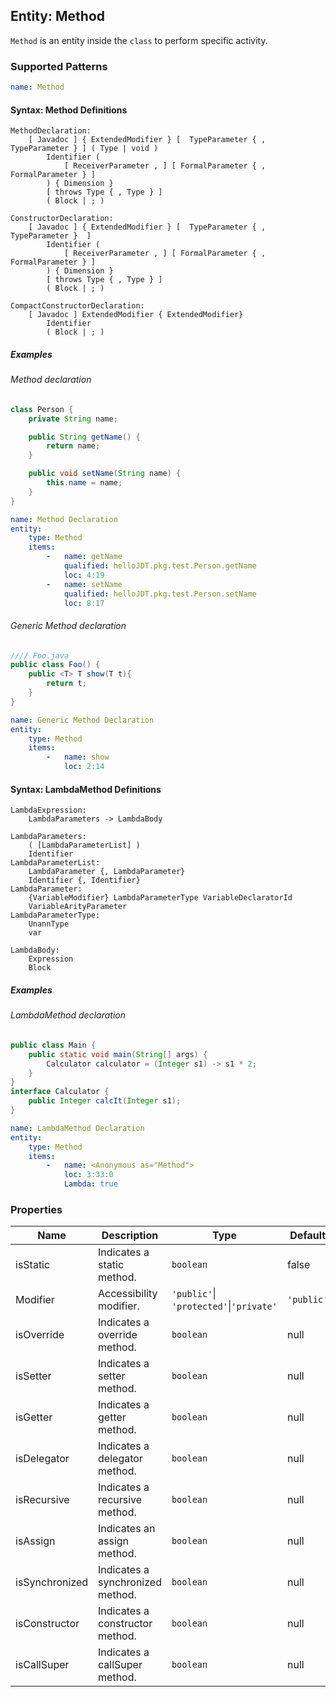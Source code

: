 ## Entity: Method

`Method` is an entity inside the `class` to perform specific activity.

### Supported Patterns

```yaml
name: Method
```
#### Syntax: Method Definitions

```text
MethodDeclaration:
    [ Javadoc ] { ExtendedModifier } [  TypeParameter { , TypeParameter } ] ( Type | void )
        Identifier (
            [ ReceiverParameter , ] [ FormalParameter { , FormalParameter } ]
        ) { Dimension }
        [ throws Type { , Type } ]
        ( Block | ; )

ConstructorDeclaration: 
    [ Javadoc ] { ExtendedModifier } [  TypeParameter { , TypeParameter }  ]
        Identifier (
            [ ReceiverParameter , ] [ FormalParameter { , FormalParameter } ]
        ) { Dimension }
        [ throws Type { , Type } ]
        ( Block | ; )

CompactConstructorDeclaration:
    [ Javadoc ] ExtendedModifier { ExtendedModifier}
        Identifier
        ( Block | ; )
```

##### Examples

###### Method declaration

```java
class Person {
    private String name;

    public String getName() {
        return name;
    }

    public void setName(String name) {
        this.name = name;
    }
}
```

```yaml
name: Method Declaration
entity:
    type: Method
    items:
        -   name: getName
            qualified: helloJDT.pkg.test.Person.getName
            loc: 4:19
        -   name: setName
            qualified: helloJDT.pkg.test.Person.setName
            loc: 8:17
```
###### Generic Method declaration 

```java
//// Foo.java
public class Foo() {
    public <T> T show(T t){
        return t;
    }
}
```

```yaml
name: Generic Method Declaration 
entity:
    type: Method
    items:
        -   name: show
            loc: 2:14
```

#### Syntax: LambdaMethod Definitions

```text
LambdaExpression:
    LambdaParameters -> LambdaBody

LambdaParameters:
    ( [LambdaParameterList] )
    Identifier
LambdaParameterList:
    LambdaParameter {, LambdaParameter}
    Identifier {, Identifier}
LambdaParameter:
    {VariableModifier} LambdaParameterType VariableDeclaratorId
    VariableArityParameter
LambdaParameterType:
    UnannType
    var

LambdaBody:
    Expression
    Block
```

##### Examples

###### LambdaMethod declaration

```java
public class Main {
    public static void main(String[] args) {
        Calculator calculator = (Integer s1) -> s1 * 2;
    }
}
interface Calculator {
    public Integer calcIt(Integer s1);
}
```

```yaml
name: LambdaMethod Declaration
entity:
    type: Method
    items:
        -   name: <Anonymous as="Method">
            loc: 3:33:0
            Lambda: true
```

### Properties

| Name     | Description                | Type       | Default       |
| -------- | -------------------------- |------------|---------------|
| isStatic | Indicates a static method. | `boolean`  | false         |
| Modifier | Accessibility modifier.    | `'public'`\| `'protected'`\|`'private'` | `'public'` |
| isOverride | Indicates a override method. | `boolean`  | null      |
| isSetter | Indicates a setter method. | `boolean`  | null          |
| isGetter | Indicates a getter method. | `boolean`  | null          |
| isDelegator | Indicates a delegator method. | `boolean`  | null    |
| isRecursive | Indicates a recursive method. | `boolean`  | null    |
| isAssign | Indicates an assign method. | `boolean`       | null    |
| isSynchronized | Indicates a synchronized method. | `boolean` | null |
| isConstructor | Indicates a constructor method. | `boolean` | null |
| isCallSuper | Indicates a callSuper method. | `boolean` | null |
